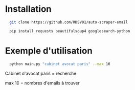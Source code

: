 # Installation
```bash
  git clone https://github.com/RDSV01/auto-scraper-email

  pip install requests beautifulsoup4 googlesearch-python
```

# Exemple d'utilisation
```bash
  python main.py "cabinet avocat paris" --max 10
```
Cabinet d'avocat paris = recherche 

max 10 = nombres d'emails à trouver
